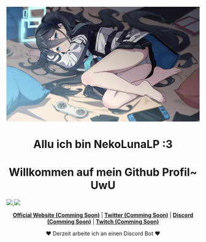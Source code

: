 <p align="center">
  <img src="banner.png">
</p>

<h1 align="center">Allu ich bin NekoLunaLP :3</h1>
<h1 align="center">Willkommen auf mein Github Profil~ UwU</h1>

<div>
  <a href="https://github.com/NekoLunaLP">
  <img height="150em" src="https://github-readme-stats.vercel.app/api/top-langs/?username=NekoLunaLP&layout=compact&langs_count=7&theme=blueberry"/>
  <img height="150em" src="https://github-readme-stats.vercel.app/api?username=NekoLunaLP&show_icons=true&theme=blueberry&include_all_commits=true&count_private=true"/>
</div>

<p align="center">
  <strong><a href="#">Official Website (Comming Soon)</a></strong> |
  <strong><a href="#">Twitter (Comming Soon)</a></strong> |
  <strong><a href="#">Discord (Comming Soon)</a></strong> |
  <strong><a href="#">Twitch (Comming Soon)</a></strong>
</p>

<p align="center">❤ Derzeit arbeite ich an einen Discord Bot ❤</p>
